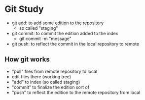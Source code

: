 # Git Study

- git add: to add some edition to the repository
	- so called "staging"
- git commit: to commit the edition added to the index
	- git commit -m "message"
- git push: to reflect the commit in the local repository to remote

## How git works

- "pull" files from remote repository to local 
- edit files there (working tree)
- "add" to index (so called staging) 
- "commit" to finalize the edition sort of
- "push" to reflect the edition to the remote repository from local
